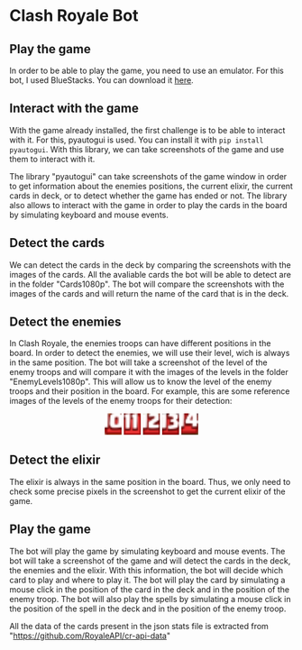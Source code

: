 # Clash Royale Bot

## Play the game
In order to be able to play the game, you need to use an emulator. For this bot, I used BlueStacks. You can download it [here](http://www.bluestacks.com/).

## Interact with the game
With the game already installed, the first challenge is to be able to interact with it. For this, pyautogui is used. You can install it with `pip install pyautogui`.
With this library, we can take screenshots of the game and use them to interact with it. 

The library "pyautogui" can take screenshots of the game window in order to get information about the enemies positions, the current elixir, the current cards in deck, or to detect whether the game has ended or not.
The library also allows to interact with the game in order to play the cards in the board by simulating keyboard and mouse events.

## Detect the cards
We can detect the cards in the deck by comparing the screenshots with the images of the cards. All the avaliable cards the bot will be able to detect are in the folder "Cards1080p". The bot will compare the screenshots with the images of the cards and will return the name of the card that is in the deck.

## Detect the enemies
In Clash Royale, the enemies troops can have different positions in the board. In order to detect the enemies, we will use their level, wich is always in the same position. The bot will take a screenshot of the level of the enemy troops and will compare it with the images of the levels in the folder "EnemyLevels1080p". This will allow us to know the level of the enemy troops and their position in the board.
For example, this are some reference images of the levels of the enemy troops for their detection:

<p align="center">
<img src="./EnemyLevels1080p/lvl10.png" width="30">
<img src="./EnemyLevels1080p/lvl11.png" width="30">
<img src="./EnemyLevels1080p/lvl12.png" width="30">
<img src="./EnemyLevels1080p/lvl13.png" width="30">
<img src="./EnemyLevels1080p/lvl14.png" width="30">
</p>


## Detect the elixir
The elixir is always in the same position in the board. Thus, we only need to check some precise pixels in the screenshot to get the current elixir of the game.

## Play the game
The bot will play the game by simulating keyboard and mouse events. The bot will take a screenshot of the game and will detect the cards in the deck, the enemies and the elixir. With this information, the bot will decide which card to play and where to play it. The bot will play the card by simulating a mouse click in the position of the card in the deck and in the position of the enemy troop. The bot will also play the spells by simulating a mouse click in the position of the spell in the deck and in the position of the enemy troop.

All the data of the cards present in the json stats file is extracted from "https://github.com/RoyaleAPI/cr-api-data"
